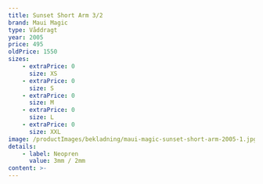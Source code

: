 ```yaml
---
title: Sunset Short Arm 3/2
brand: Maui Magic
type: Våddragt
year: 2005
price: 495
oldPrice: 1550
sizes:
    - extraPrice: 0
      size: XS
    - extraPrice: 0
      size: S
    - extraPrice: 0
      size: M
    - extraPrice: 0
      size: L
    - extraPrice: 0
      size: XXL
image: /productImages/bekladning/maui-magic-sunset-short-arm-2005-1.jpg
details:
    - label: Neopren
      value: 3mm / 2mm
content: >-
---
```

